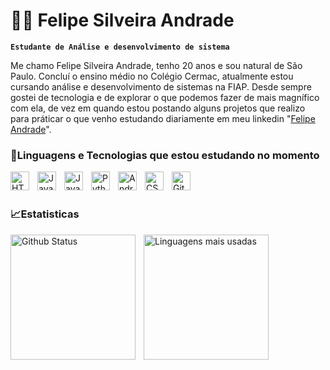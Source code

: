 # 👨‍💻 Felipe Silveira Andrade

**`Estudante de Análise e desenvolvimento de sistema`**

Me chamo Felipe Silveira Andrade, tenho 20 anos e sou natural de São Paulo. Concluí o ensino médio no Colégio Cermac, atualmente estou cursando análise e desenvolvimento de sistemas na FIAP. Desde sempre gostei de tecnologia e de explorar o que podemos fazer de mais magnífico com ela, de vez em quando estou postando alguns projetos que realizo para práticar o que venho estudando diariamente em meu linkedin "[Felipe Andrade](https://www.linkedin.com/in/felipe-andrade-593a07268/)".
  
### 📱Linguagens e Tecnologias que estou estudando no momento 

<img 
    align="left"
    alt="HTML"
    title="HTML"
    width="30px"
    style="padding-right: 10px;"
    src="https://cdn.jsdelivr.net/gh/devicons/devicon@latest/icons/html5/html5-original.svg" 
/>
<img 
    align="left"
    alt="JavaScript"
    title="JavaScript"
    width="30px"
    style="padding-right: 10px;"
    src="https://cdn.jsdelivr.net/gh/devicons/devicon@latest/icons/javascript/javascript-original.svg" 
/> 
<img 
    align="left"
    alt="Java"
    title="Java"
    width="30px"
    style="padding-right: 10px;"
    src="https://cdn.jsdelivr.net/gh/devicons/devicon@latest/icons/java/java-original-wordmark.svg" 
/>
<img 
    align="left"
    alt="Python"
    title="Python"
    width="30px"
    style="padding-right: 10px;"
    src="https://cdn.jsdelivr.net/gh/devicons/devicon@latest/icons/python/python-original.svg"
 />
<img 
    align="left"
    alt="AndroidStudio"
    title="AndroidStudio"
    width="30px"
    style="padding-right: 10px;"
    src="https://cdn.jsdelivr.net/gh/devicons/devicon@latest/icons/androidstudio/androidstudio-original.svg"
 />
<img 
    align="left"
    alt="CSS"
    title="CSS"
    width="30px"
    style="padding-right: 10px;"
    src="https://cdn.jsdelivr.net/gh/devicons/devicon@latest/icons/css3/css3-original.svg"
 />
<img 
    align="left"
    alt="Git"
    title="Git"
    width="30px"
    style="padding-right: 10px;"
    src="https://cdn.jsdelivr.net/gh/devicons/devicon@latest/icons/git/git-original.svg"
/>
          

<br/>
<br/>                     

### 📈Estatisticas  
<p>
    <img
        align="left"
        alt="Github Status"
        height="200"
        style="padding-right: 10px;"
        src="https://github-readme-stats.vercel.app/api?username=felipesandrade-code&show_icons=true&theme=tokyonight"
    />
    <img
        align="left"
        alt="Linguagens mais usadas"
        height="200"
        style="padding-right: 10px;"
        src="https://github-readme-stats.vercel.app/api/top-langs/?username=felipesandrade-code&theme=tokyonight"
    />

</p>
